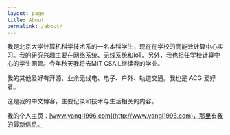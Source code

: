 ```yaml
---
layout: page
title: About
permalink: /about/
---
```


我是北京大学计算机科学技术系的一名本科学生，现在在学校的高能效计算中心实习。我的研究兴趣主要在网络系统、无线系统和IoT。另外，我也担任学校计算中心的学生网管。今年秋天我将去MIT CSAIL继续我的学业。

我的其他爱好有开源、业余无线电、电子、户外、轨道交通。我也是 ACG 爱好者。

这是我的中文博客，主要记录和技术与生活相关的内容。

我的个人主页：[www.yangl1996.com](http://www.yangl1996.com)，那里有我的最新信息。

